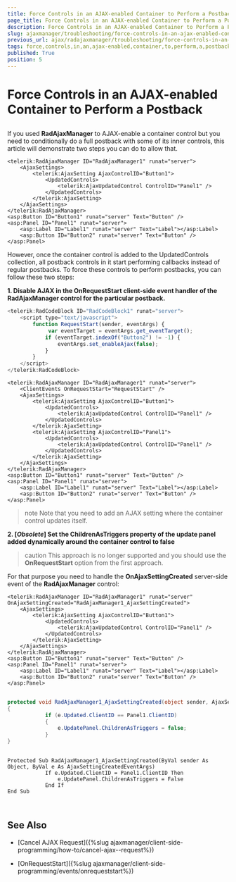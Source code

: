 ```yaml
---
title: Force Controls in an AJAX-enabled Container to Perform a Postback
page_title: Force Controls in an AJAX-enabled Container to Perform a Postback | RadAjax for ASP.NET AJAX Documentation
description: Force Controls in an AJAX-enabled Container to Perform a Postback
slug: ajaxmanager/troubleshooting/force-controls-in-an-ajax-enabled-container-to-perform-a-postback
previous_url: ajax/radajaxmanager/troubleshooting/force-controls-in-an-ajax-enabled-container-to-perform-a-postback
tags: force,controls,in,an,ajax-enabled,container,to,perform,a,postback
published: True
position: 5
---
```


# Force Controls in an AJAX-enabled Container to Perform a Postback



## 

If you used **RadAjaxManager** to AJAX-enable a container control but you need to conditionally do a full postback with some of its inner controls, this article will demonstrate two steps you can do to allow that.

````ASP.NET
<telerik:RadAjaxManager ID="RadAjaxManager1" runat="server">
	<AjaxSettings>
	    <telerik:AjaxSetting AjaxControlID="Button1">
	        <UpdatedControls>
	            <telerik:AjaxUpdatedControl ControlID="Panel1" />
	        </UpdatedControls>
	    </telerik:AjaxSetting>
	</AjaxSettings>
</telerik:RadAjaxManager>
<asp:Button ID="Button1" runat="server" Text="Button" />
<asp:Panel ID="Panel1" runat="server">
	<asp:Label ID="Label1" runat="server" Text="Label"></asp:Label>
	<asp:Button ID="Button2" runat="server" Text="Button" />
</asp:Panel>
````



However, once the container control is added to the UpdatedControls collection, all postback controls in it start performing callbacks instead of regular postbacks. To force these controls to perform postbacks, you can follow these two steps:

**1. Disable AJAX in the OnRequestStart client-side event handler of the RadAjaxManager control for the particular postback.**



````JavaScript
<telerik:RadCodeBlock ID="RadCodeBlock1" runat="server">
	<script type="text/javascript">
	    function RequestStart(sender, eventArgs) {
	         var eventTarget = eventArgs.get_eventTarget();
	        if (eventTarget.indexOf("Button2") != -1) {
	            eventArgs.set_enableAjax(false);
	        }
	    }
	</script>
</telerik:RadCodeBlock>
````



````ASP.NET
<telerik:RadAjaxManager ID="RadAjaxManager1" runat="server">
	<ClientEvents OnRequestStart="RequestStart" />
	<AjaxSettings>
	    <telerik:AjaxSetting AjaxControlID="Button1">
	        <UpdatedControls>
	            <telerik:AjaxUpdatedControl ControlID="Panel1" />
	        </UpdatedControls>
	    </telerik:AjaxSetting>
	    <telerik:AjaxSetting AjaxControlID="Panel1">
	        <UpdatedControls>
	            <telerik:AjaxUpdatedControl ControlID="Panel1" />
	        </UpdatedControls>
	    </telerik:AjaxSetting>
	</AjaxSettings>
</telerik:RadAjaxManager>
<asp:Button ID="Button1" runat="server" Text="Button" />
<asp:Panel ID="Panel1" runat="server">
	<asp:Label ID="Label1" runat="server" Text="Label"></asp:Label>
	<asp:Button ID="Button2" runat="server" Text="Button" />
</asp:Panel>
````









>note Note that you need to add an AJAX setting where the container control updates itself.
>


**2. [*Оbsolete*] Set the ChildrenAsTriggers property of the update panel added dynamically around the container control to false**

>caution This approach is no longer supported and you should use the **OnRequestStart** option from the first approach.
>

For that purpose you need to handle the **OnAjaxSettingCreated** server-side event of the **RadAjaxManager** control:



````ASP.NET
<telerik:RadAjaxManager ID="RadAjaxManager1" runat="server" OnAjaxSettingCreated="RadAjaxManager1_AjaxSettingCreated">
	<AjaxSettings>
	    <telerik:AjaxSetting AjaxControlID="Button1">
	        <UpdatedControls>
	            <telerik:AjaxUpdatedControl ControlID="Panel1" />
	        </UpdatedControls>
	    </telerik:AjaxSetting>
	</AjaxSettings>
</telerik:RadAjaxManager>
<asp:Button ID="Button1" runat="server" Text="Button" />
<asp:Panel ID="Panel1" runat="server">
	<asp:Label ID="Label1" runat="server" Text="Label"></asp:Label>
	<asp:Button ID="Button2" runat="server" Text="Button" />
</asp:Panel>
````
````C#
	     
protected void RadAjaxManager1_AjaxSettingCreated(object sender, AjaxSettingCreatedEventArgs e)
{   
	        if (e.Updated.ClientID == Panel1.ClientID)   
	        {       
	            e.UpdatePanel.ChildrenAsTriggers = false;   
	        }
}
				
````
````VB
Protected Sub RadAjaxManager1_AjaxSettingCreated(ByVal sender As Object, ByVal e As AjaxSettingCreatedEventArgs)
	        If e.Updated.ClientID = Panel1.ClientID Then
	            e.UpdatePanel.ChildrenAsTriggers = False
	        End If
End Sub
	
	
````


## See Also

 * [Cancel AJAX  Request]({%slug ajaxmanager/client-side-programming/how-to/cancel-ajax--request%})

 * [OnRequestStart]({%slug ajaxmanager/client-side-programming/events/onrequeststart%})

